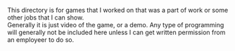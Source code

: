 This directory is for games that I worked on that was a part of work or some other jobs that I can show.  
Generally it is just video of the game, or a demo. 
Any type of programming will generally not be included here unless I can get written permission from an employeer to do so.
